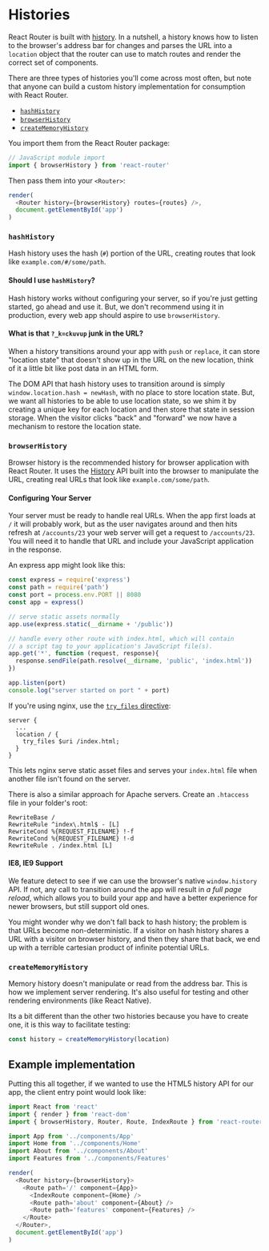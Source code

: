 # Histories

React Router is built with [history](https://github.com/rackt/history).
In a nutshell, a history knows how to listen to the browser's address
bar for changes and parses the URL into a `location` object that the
router can use to match routes and render the correct set of components.

There are three types of histories you'll come across most often, but
note that anyone can build a custom history implementation for
consumption with React Router.

- [`hashHistory`](#hashhistory)
- [`browserHistory`](#browserhistory)
- [`createMemoryHistory`](#creatememoryhistory)

You import them from the React Router package:

```js
// JavaScript module import
import { browserHistory } from 'react-router'
```

Then pass them into your `<Router>`:

```js
render(
  <Router history={browserHistory} routes={routes} />,
  document.getElementById('app')
)
```

### `hashHistory`
Hash history uses the hash (`#`) portion of the URL, creating routes that look like `example.com/#/some/path`.

#### Should I use `hashHistory`?
Hash history works without configuring your server, so if you're just getting started, go ahead and use it. But, we don't recommend using it in production, every web app should aspire to use `browserHistory`.

#### What is that `?_k=ckuvup` junk in the URL?
When a history transitions around your app with `push` or `replace`, it can store "location state" that doesn't show up in the URL on the new location, think of it a little bit like post data in an HTML form.

The DOM API that hash history uses to transition around is simply `window.location.hash = newHash`, with no place to store location state.  But, we want all histories to be able to use location state, so we shim it by creating a unique key for each location and then store that state in session storage. When the visitor clicks "back" and "forward" we now have a mechanism to restore the location state.

### `browserHistory`
Browser history is the recommended history for browser application with React Router. It uses the [History](https://developer.mozilla.org/en-US/docs/Web/API/History) API built into the browser to manipulate the URL, creating real URLs that look like `example.com/some/path`.

#### Configuring Your Server
Your server must be ready to handle real URLs. When the app first loads at `/` it will probably work, but as the user navigates around and then hits refresh at `/accounts/23` your web server will get a request to `/accounts/23`. You will need it to handle that URL and include your JavaScript application in the response.

An express app might look like this:

```js
const express = require('express')
const path = require('path')
const port = process.env.PORT || 8080
const app = express()

// serve static assets normally
app.use(express.static(__dirname + '/public'))

// handle every other route with index.html, which will contain
// a script tag to your application's JavaScript file(s).
app.get('*', function (request, response){
  response.sendFile(path.resolve(__dirname, 'public', 'index.html'))
})

app.listen(port)
console.log("server started on port " + port)
```

If you're using nginx, use the [`try_files` directive](http://nginx.org/en/docs/http/ngx_http_core_module.html#try_files):

```
server {
  ...
  location / {
    try_files $uri /index.html;
  }
}
```

This lets nginx serve static asset files and serves your `index.html` file when another file isn't found on the server.

There is also a similar approach for Apache servers. Create an `.htaccess` file in your folder's root:

```
RewriteBase /
RewriteRule ^index\.html$ - [L]
RewriteCond %{REQUEST_FILENAME} !-f
RewriteCond %{REQUEST_FILENAME} !-d
RewriteRule . /index.html [L]
```

#### IE8, IE9 Support
We feature detect to see if we can use the browser's native `window.history` API. If not, any call to transition around the app will result in _a full page reload_, which allows you to build your app and have a better experience for newer browsers, but still support old ones.

You might wonder why we don't fall back to hash history; the problem is that URLs become non-deterministic. If a visitor on hash history shares a URL with a visitor on browser history, and then they share that back, we end up with a terrible cartesian product of infinite potential URLs.

### `createMemoryHistory`
Memory history doesn't manipulate or read from the address bar. This is how we implement server rendering. It's also useful for testing and other rendering environments (like React Native).

Its a bit different than the other two histories because you have to
create one, it is this way to facilitate testing:

```js
const history = createMemoryHistory(location)
```

## Example implementation

Putting this all together, if we wanted to use the HTML5 history API for our
app, the client entry point would look like:

```js
import React from 'react'
import { render } from 'react-dom'
import { browserHistory, Router, Route, IndexRoute } from 'react-router'

import App from '../components/App'
import Home from '../components/Home'
import About from '../components/About'
import Features from '../components/Features'

render(
  <Router history={browserHistory}>
    <Route path='/' component={App}>
      <IndexRoute component={Home} />
      <Route path='about' component={About} />
      <Route path='features' component={Features} />
    </Route>
  </Router>,
  document.getElementById('app')
)
```

